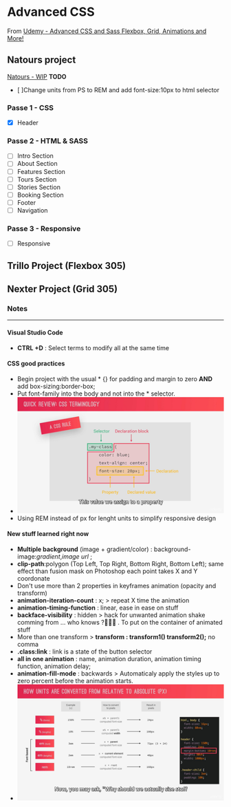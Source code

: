 # Advanced CSS
From [Udemy - Advanced CSS and Sass Flexbox, Grid, Animations and More!](https://www.udemy.com/course/advanced-css-and-sass/)

## Natours project
[Natours - WIP](https://nathalie-anneessens.github.io/advanced-CSS/Natours)
**TODO**
- [ ]Change units from PS to REM and add font-size:10px to html selector

### Passe 1 - CSS
- [x] Header
### Passe 2 - HTML & SASS
- [ ] Intro Section
- [ ] About Section
- [ ] Features Section
- [ ] Tours Section
- [ ] Stories Section
- [ ] Booking Section
- [ ] Footer
- [ ] Navigation
### Passe 3 - Responsive
- [ ] Responsive


## Trillo Project (Flexbox 305)
## Nexter Project (Grid 305)

### Notes
___
#### **Visual Studio Code**
- **CTRL +D** : Select terms to modify all at the same time

#### **CSS good practices**
- Begin project with the usual * {} for padding and margin to zero **AND** add box-sizing:border-box;
- Put font-family into the body and not into the * selector.
- ![CSS Terminology](readme/css-terminology.JPG)
- Using REM instead of px for lenght units to simplify responsive design 
  
#### **New stuff learned right now**
- **Multiple background** (image + gradient/color) : background-image:*gradient*,*image url* ; 
- **clip-path**:polygon (Top Left, Top Right, Bottom Right, Bottom Left); same effect than fusion mask on Photoshop each point takes X and Y coordonate
- Don't use more than 2 properties in keyframes animation (opacity and transform)
- **animation-iteration-count** : x; > repeat X time the animation
- **animation-timing-function** : linear, ease in ease on stuff
- **backface-visibility** : hidden > hack for unwanted animation shake comming from ... who knows ?🤷🏾‍♀️ . To put on the container of animated stuff 
- More than one transform > **transform : transform1() transform2();** no comma
- **.class:link** : link is a state of the button selector
- **all in one animation** : name, animation duration, animation timing function, animation delay;
- **animation-fill-mode** : backwards > Automaticaly apply the styles up to zero percent before the animation starts.
- ![Units conversion](readme/units-conversion.JPG)

  
  
